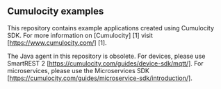 Cumulocity examples
---------------

This repository contains example applications created using Cumulocity SDK. For more information on [Cumulocity] [1] visit [https://www.cumulocity.com/] [1].

The Java agent in this repository is obsolete. For devices, please use SmartREST 2 [https://cumulocity.com/guides/device-sdk/mqtt/]. For microservices, please use the Microservices SDK [https://cumulocity.com/guides/microservice-sdk/introduction/].
